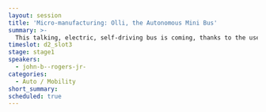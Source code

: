 ```yaml
---
layout: session
title: 'Micro-manufacturing: Olli, the Autonomous Mini Bus'
summary: >-
  This talking, electric, self-driving bus is coming, thanks to the use of 3-D printing for rapid mass production. The first Olli was created in just two weeks, and new micro-factories are to be launched across the country. Jay Rogers, founder and CEO talks about the advances in manufacturing that allowing him to innovate.
timeslot: d2_slot3
stage: stage1
speakers:
  - john-b--rogers-jr-
categories:
  - Auto / Mobility
short_summary: 
scheduled: true
---
```



